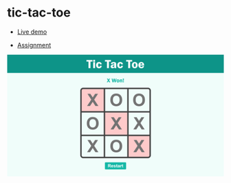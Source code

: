 # tic-tac-toe
* [Live demo](https://nilvals.github.io/tic-tac-toe/)

* [Assignment](https://www.theodinproject.com/lessons/node-path-javascript-tic-tac-toe)

![](./asset/screenshot.png)

